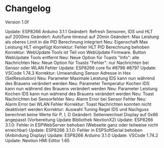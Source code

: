 # Changelog

Version 1.0f

Update:     ESP8266 Arduino 3.1.1
Geändert:   Refresh Sensoren, IDS und HLT auf 2000ms
Geändert:   AutoTune timeout auf 20min
Geändert:   Max Leistung als oberes Limit in die PID Berechnung integriert
Neu:        Eigenschaft Max Leistung HLT eingefügt
Korrektur:  Fehler HLT PID Berechnung behoben
Korrektur:  WebUpdate Tools ist Teil von WebUpdate Firmware. Button WebUpdate Tools entfernt
Neu:        Neue Option für Toasts "Info": alle Nachrichten
Neu:        Neue Option für Toasts "Fehler": nur Nachrichten bei Sensor oder WLAN Fehler
Update:     ESP8266 core fix #8796 #8797
Update:     VSCode 1.74.3
Korrektur:  Umwandlung Sensor Adresse in Hex (SetResolution)
Neu:        Parameter Maximale Leistung IDS kann nun während des Brauens verändert werden
Neu:        Parameter Temperatur Kochen IDS kann nun während des Brauens verändert werden
Neu:        Parameter Leistung Kochen IDS kann nun während des Brauens verändert werden
Neu:        Toast Nachrichten bei Sensorfehler
Neu:        Alarm Error bei Sensor Fehler
Neu:        Alarm Error bei WLAN Fehler
Korrektur:  Toast Nachrichten konnten nicht deaktiviert werden
Korrektur:  Auswahl Tuning Regel IDS und Nachguss berechnet keine Werte für P, I, D
Geändert:   Seitenwechsel Display auf 0x66 angepasst (Vorbereitung Update Bibliothek NextionX2)
Update:     ESP8266 3.1.0: Fehler in ESPWebServer behoben (Webseite ganz oder teilweise nicht erreichbar)
Update:     ESP8266 3.1.0: Fehler in ESPSoftSerial behoben (Anbindung Display)
Update:     ESP8266 Arduino 3.1.0
Update:     VSCode 1.74.2
Update:     Nextion HMI Editor 1.65
